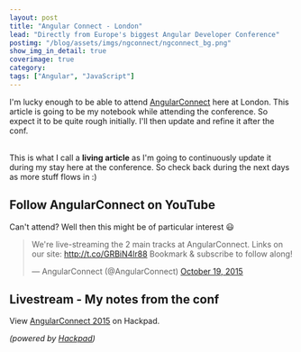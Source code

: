 ```yaml
---
layout: post
title: "Angular Connect - London"
lead: "Directly from Europe's biggest Angular Developer Conference"
postimg: "/blog/assets/imgs/ngconnect/ngconnect_bg.png"
show_img_in_detail: true
coverimage: true
category: 
tags: ["Angular", "JavaScript"]
---
```


I'm lucky enough to be able to attend [AngularConnect](http://angularconnect.com/) here at London. This article is going to be my notebook while attending the conference. So expect it to be quite rough initially. I'll then update and refine it after the conf.

<br />

<div class="alert alert-info">
    This is what I call a <strong>living article</strong> as I'm going to continuously update it during my stay here at the conference. So check back during the next days as more stuff flows in :)
</div>

## Follow AngularConnect on YouTube

Can't attend? Well then this might be of particular interest :smiley:

<blockquote class="twitter-tweet" lang="en"><p lang="en" dir="ltr">We&#39;re live-streaming the 2 main tracks at AngularConnect. Links on our site: <a href="http://t.co/GRBiN4lr88">http://t.co/GRBiN4lr88</a> &#10;&#10;Bookmark &amp; subscribe to follow along!</p>&mdash; AngularConnect (@AngularConnect) <a href="https://twitter.com/AngularConnect/status/656034335854866432">October 19, 2015</a></blockquote>
<script async src="//platform.twitter.com/widgets.js" charset="utf-8"></script>

## Livestream - My notes from the conf

<script src="https://hackpad.com/9A9N7A8Rjdh.js?format=html-notitle"></script><noscript><div>View <a href="https://hackpad.com/9A9N7A8Rjdh">AngularConnect 2015</a> on Hackpad.</div></noscript>

_(powered by [Hackpad](https://hackpad.com/))_
